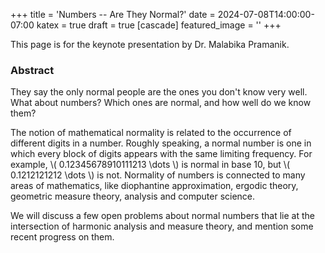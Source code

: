 +++
title = 'Numbers -- Are They Normal?'
date = 2024-07-08T14:00:00-07:00
katex = true
draft = true
[cascade]
  featured_image = ''
+++

This page is for the keynote presentation by Dr. Malabika Pramanik.

### Abstract

They say the only normal people are the ones you don't know very
well. What about numbers? Which ones are normal, and how well do we know
them?

The notion of mathematical normality is related to the occurrence of
different digits in a number. Roughly speaking, a normal number is one in
which every block of digits appears with the same limiting frequency. For
example, \\( 0.12345678910111213 \dots \\) is normal in base 10, but \\( 0.1212121212 \dots \\) is
not. Normality of numbers is connected to many areas of mathematics, like
diophantine approximation, ergodic theory, geometric measure theory,
analysis and computer science.

We will discuss a few open problems about normal numbers that lie at the
intersection of harmonic analysis and measure theory, and mention some
recent progress on them.
